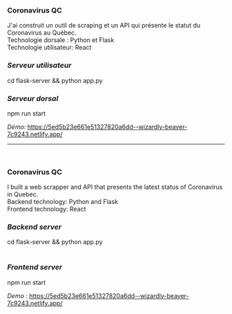 ### Coronavirus QC

J'ai construit un outil de scraping et un API qui présente le statut du Coronavirus au Québec.<br>
Technologie dorsale : Python et Flask<br> 
Technologie utilisateur: React <br>

### _Serveur utilisateur_
cd flask-server && python app.py 

### _Serveur dorsal_
npm run start 

_Démo_: https://5ed5b23e661e51327820a6dd--wizardly-beaver-7c9243.netlify.app/

------------------------------------------------------------------
<br>

### Coronavirus QC
I built a web scrapper and API that presents the latest status of Coronavirus in Quebec.<br>
Backend technology: Python and Flask <br>
Frontend technology: React <br>


### _Backend server_
cd flask-server && python app.py  <br />
<br>

### _Frontend server_
npm run start 

_Demo_ : https://5ed5b23e661e51327820a6dd--wizardly-beaver-7c9243.netlify.app/
